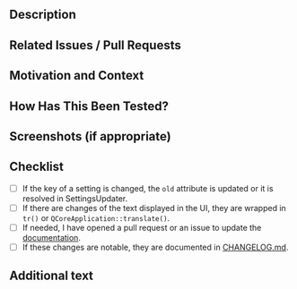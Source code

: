 <!--- We squash and merge pull requests, so the title of the PR will be the title of the merge commit -->
<!--- Please follow https://www.conventionalcommits.org/ in the title --->

## Description

<!--- Describe your changes in detail -->

## Related Issues / Pull Requests

<!--- If your PR fixes/resolves one or more issues, or is related to another PR, link to them here. -->
<!--- See: https://docs.github.com/en/free-pro-team@latest/github/managing-your-work-on-github/linking-a-pull-request-to-an-issue#linking-a-pull-request-to-an-issue-using-a-keyword --->

## Motivation and Context

<!--- Why is this change required? What problem does it solve? -->

## How Has This Been Tested?

<!--- Tested on which OS(s)? Tested on light/dark system theme? -->

## Screenshots (if appropriate)

## Checklist

<!--- Go over all the following points, and put an `x` in all the boxes that apply. -->
<!--- You can open a pull request before all these are done, but they should be done before getting merged. -->

- [ ] If the key of a setting is changed, the `old` attribute is updated or it is resolved in
      SettingsUpdater.
- [ ] If there are changes of the text displayed in the UI, they are wrapped in `tr()` or
      `QCoreApplication::translate()`.
- [ ] If needed, I have opened a pull request or an issue to update the
      [documentation](http://jmuelbert.github.io/jmbde-dotnet/).
- [ ] If these changes are notable, they are documented in
      [CHANGELOG.md](https://github.com/jmuelbert/jmbde-dotnet/blob/master/CHANGELOG.md).

## Additional text

<!--- Anything else you want to say. For example, mention the translators if the translations need to be updated. --->
